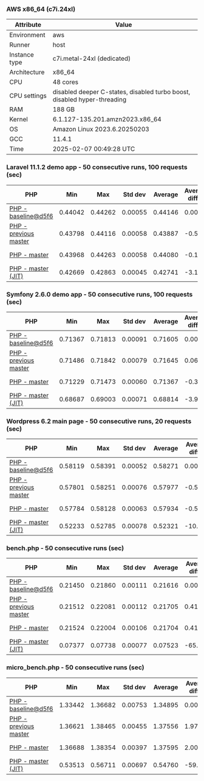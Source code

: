 ### AWS x86_64 (c7i.24xl)

|  Attribute    |     Value      |
|---------------|----------------|
| Environment   |aws|
| Runner        |host|
| Instance type |c7i.metal-24xl (dedicated)|
| Architecture  |x86_64
| CPU           |48 cores|
| CPU settings  |disabled deeper C-states, disabled turbo boost, disabled hyper-threading|
| RAM           |188 GB|
| Kernel        |6.1.127-135.201.amzn2023.x86_64|
| OS            |Amazon Linux 2023.6.20250203|
| GCC           |11.4.1|
| Time          |2025-02-07 00:49:28 UTC|

### Laravel 11.1.2 demo app - 50 consecutive runs, 100 requests (sec)

|     PHP     |     Min     |     Max     |    Std dev   |   Average  |  Average diff % |   Median   | Median diff % |     Memory    |
|-------------|-------------|-------------|--------------|------------|-----------------|------------|---------------|---------------|
|[PHP - baseline@d5f6](https://github.com/php/php-src/commit/d5f6e56610)|0.44042|0.44262|0.00055|0.44146|0.00%|0.44147|0.00%|41.86 MB|
|[PHP - previous master](https://github.com/php/php-src/commit/cdaa69e122)|0.43798|0.44116|0.00058|0.43887|-0.59%|0.43886|-0.59%|41.82 MB|
|[PHP - master](https://github.com/php/php-src/commit/459fc9de78)|0.43968|0.44263|0.00058|0.44080|-0.15%|0.44086|-0.14%|41.83 MB|
|[PHP - master (JIT)](https://github.com/php/php-src/commit/459fc9de78)|0.42669|0.42863|0.00045|0.42741|-3.18%|0.42731|-3.21%|50.80 MB|

### Symfony 2.6.0 demo app - 50 consecutive runs, 100 requests (sec)

|     PHP     |     Min     |     Max     |    Std dev   |   Average  |  Average diff % |   Median   | Median diff % |     Memory    |
|-------------|-------------|-------------|--------------|------------|-----------------|------------|---------------|---------------|
|[PHP - baseline@d5f6](https://github.com/php/php-src/commit/d5f6e56610)|0.71367|0.71813|0.00091|0.71605|0.00%|0.71590|0.00%|37.39 MB|
|[PHP - previous master](https://github.com/php/php-src/commit/cdaa69e122)|0.71486|0.71842|0.00079|0.71645|0.06%|0.71639|0.07%|37.52 MB|
|[PHP - master](https://github.com/php/php-src/commit/459fc9de78)|0.71229|0.71473|0.00060|0.71367|-0.33%|0.71375|-0.30%|37.53 MB|
|[PHP - master (JIT)](https://github.com/php/php-src/commit/459fc9de78)|0.68687|0.69003|0.00071|0.68814|-3.90%|0.68813|-3.88%|44.52 MB|

### Wordpress 6.2 main page - 50 consecutive runs, 20 requests (sec)

|     PHP     |     Min     |     Max     |    Std dev   |   Average  |  Average diff % |   Median   | Median diff % |     Memory    |
|-------------|-------------|-------------|--------------|------------|-----------------|------------|---------------|---------------|
|[PHP - baseline@d5f6](https://github.com/php/php-src/commit/d5f6e56610)|0.58119|0.58391|0.00052|0.58271|0.00%|0.58259|0.00%|43.01 MB|
|[PHP - previous master](https://github.com/php/php-src/commit/cdaa69e122)|0.57801|0.58251|0.00076|0.57977|-0.50%|0.57970|-0.50%|42.96 MB|
|[PHP - master](https://github.com/php/php-src/commit/459fc9de78)|0.57784|0.58128|0.00063|0.57934|-0.58%|0.57933|-0.56%|42.96 MB|
|[PHP - master (JIT)](https://github.com/php/php-src/commit/459fc9de78)|0.52233|0.52785|0.00078|0.52321|-10.21%|0.52306|-10.22%|61.93 MB|

### bench.php - 50 consecutive runs (sec)

|     PHP     |     Min     |     Max     |    Std dev   |   Average  |  Average diff % |   Median   | Median diff % |     Memory    |
|-------------|-------------|-------------|--------------|------------|-----------------|------------|---------------|---------------|
|[PHP - baseline@d5f6](https://github.com/php/php-src/commit/d5f6e56610)|0.21450|0.21860|0.00111|0.21616|0.00%|0.21586|0.00%|26.18 MB|
|[PHP - previous master](https://github.com/php/php-src/commit/cdaa69e122)|0.21512|0.22081|0.00112|0.21705|0.41%|0.21698|0.52%|26.19 MB|
|[PHP - master](https://github.com/php/php-src/commit/459fc9de78)|0.21524|0.22004|0.00106|0.21704|0.41%|0.21691|0.49%|26.26 MB|
|[PHP - master (JIT)](https://github.com/php/php-src/commit/459fc9de78)|0.07377|0.07738|0.00077|0.07523|-65.20%|0.07520|-65.16%|27.35 MB|

### micro_bench.php - 50 consecutive runs (sec)

|     PHP     |     Min     |     Max     |    Std dev   |   Average  |  Average diff % |   Median   | Median diff % |     Memory    |
|-------------|-------------|-------------|--------------|------------|-----------------|------------|---------------|---------------|
|[PHP - baseline@d5f6](https://github.com/php/php-src/commit/d5f6e56610)|1.33442|1.36682|0.00753|1.34895|0.00%|1.34810|0.00%|20.44 MB|
|[PHP - previous master](https://github.com/php/php-src/commit/cdaa69e122)|1.36621|1.38465|0.00455|1.37556|1.97%|1.37577|2.05%|20.45 MB|
|[PHP - master](https://github.com/php/php-src/commit/459fc9de78)|1.36688|1.38354|0.00397|1.37595|2.00%|1.37611|2.08%|20.51 MB|
|[PHP - master (JIT)](https://github.com/php/php-src/commit/459fc9de78)|0.53513|0.56711|0.00697|0.54760|-59.41%|0.54763|-59.38%|21.77 MB|
